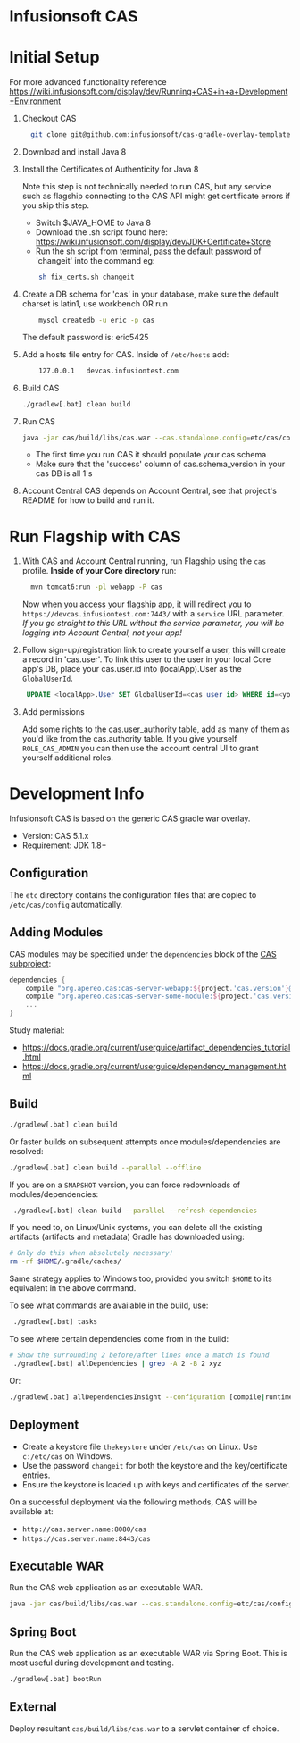 Infusionsoft CAS
================

# Initial Setup
For more advanced functionality reference https://wiki.infusionsoft.com/display/dev/Running+CAS+in+a+Development+Environment
1. Checkout CAS
		
	```sh
	  git clone git@github.com:infusionsoft/cas-gradle-overlay-template.git
	```
2. Download and install Java 8
3. Install the Certificates of Authenticity for Java 8

    Note this step is not technically needed to run CAS, but any service such as flagship connecting to the CAS API might get certificate errors if you skip this step.
    - Switch $JAVA_HOME to Java 8
    - Download the .sh script found here: https://wiki.infusionsoft.com/display/dev/JDK+Certificate+Store
    - Run the sh script from terminal, pass the default password of 'changeit' into the command eg:
    ```sh 
        sh fix_certs.sh changeit
    ```
4. Create a DB schema for 'cas' in your database, make sure the default charset is latin1, use workbench OR run
    ```sh
        mysql createdb -u eric -p cas
    ```
    The default password is: eric5425
5. Add a hosts file entry for CAS. Inside of `/etc/hosts` add: 
    ```sh
        127.0.0.1   devcas.infusiontest.com
    ```
6. Build CAS
    ```bash
    ./gradlew[.bat] clean build
    ```
7. Run CAS
    ```bash
    java -jar cas/build/libs/cas.war --cas.standalone.config=etc/cas/config
    ```
      - The first time you run CAS it should populate your cas schema
      - Make sure that the 'success' column of cas.schema_version in your cas DB is all 1's
8. Account Central
CAS depends on Account Central, see that project's README for how to build and run it.

# Run Flagship with CAS
1. With CAS and Account Central running, run Flagship using the `cas` profile. **Inside of your Core directory** run:
    ```sh
      mvn tomcat6:run -pl webapp -P cas
    ```
    Now when you access your flagship app, it will redirect you to `https://devcas.infusiontest.com:7443/` with a `service` URL parameter. _If you go straight to this URL without the service parameter, you will be logging into Account Central, not your app!_
2. Follow sign-up/registration link to create yourself a user, this will create a record in 'cas.user'. To link this user to the user in your local Core app's DB, place your cas.user.id into (localApp).User as the `GlobalUserId`.
   ```sql
   	UPDATE <localApp>.User SET GlobalUserId=<cas user id> WHERE id=<your local user id>;
   ```
3. Add permissions
    
    Add some rights to the cas.user_authority table, add as many of them as you'd like from the cas.authority table. 
    If you give yourself `ROLE_CAS_ADMIN` you can then use the account central UI to grant yourself additional roles.

Development Info
============================
Infusionsoft CAS is based on the generic CAS gradle war overlay.

* Version: CAS 5.1.x
* Requirement: JDK 1.8+

## Configuration

The `etc` directory contains the configuration files that are copied to `/etc/cas/config`  automatically.

## Adding Modules

CAS modules may be specified under the `dependencies` block of the [CAS subproject](cas/build.gradle):

```gradle
dependencies {
    compile "org.apereo.cas:cas-server-webapp:${project.'cas.version'}@war"
    compile "org.apereo.cas:cas-server-some-module:${project.'cas.version'}"
    ...
}
```

Study material:

- https://docs.gradle.org/current/userguide/artifact_dependencies_tutorial.html
- https://docs.gradle.org/current/userguide/dependency_management.html

## Build

```bash
./gradlew[.bat] clean build
```

Or faster builds on subsequent attempts once modules/dependencies are resolved:

```bash
./gradlew[.bat] clean build --parallel --offline
```

If you are on a `SNAPSHOT` version, you can force redownloads of modules/dependencies:

```bash
 ./gradlew[.bat] clean build --parallel --refresh-dependencies
```

If you need to, on Linux/Unix systems, you can delete all the existing artifacts (artifacts and metadata)
Gradle has downloaded using:

```bash
# Only do this when absolutely necessary!
rm -rf $HOME/.gradle/caches/
```

Same strategy applies to Windows too, provided you switch `$HOME` to its equivalent in the above command.

To see what commands are available in the build, use:

```bash
 ./gradlew[.bat] tasks
```

To see where certain dependencies come from in the build:

```bash
# Show the surrounding 2 before/after lines once a match is found
 ./gradlew[.bat] allDependencies | grep -A 2 -B 2 xyz
```

Or:

```bash
./gradlew[.bat] allDependenciesInsight --configuration [compile|runtime] --dependency xyz
```

## Deployment

- Create a keystore file `thekeystore` under `/etc/cas` on Linux. Use `c:/etc/cas` on Windows.
- Use the password `changeit` for both the keystore and the key/certificate entries.
- Ensure the keystore is loaded up with keys and certificates of the server.

On a successful deployment via the following methods, CAS will be available at:

* `http://cas.server.name:8080/cas`
* `https://cas.server.name:8443/cas`

## Executable WAR

Run the CAS web application as an executable WAR.

```bash
java -jar cas/build/libs/cas.war --cas.standalone.config=etc/cas/config
```

## Spring Boot

Run the CAS web application as an executable WAR via Spring Boot. This is most useful during development and testing.

```bash
./gradlew[.bat] bootRun
```

## External

Deploy resultant `cas/build/libs/cas.war` to a servlet container of choice.



